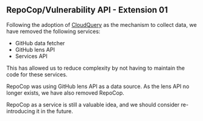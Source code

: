## RepoCop/Vulnerability API - Extension 01
Following the adoption of [CloudQuery](https://www.cloudquery.io/) as the mechanism to collect data, we have removed the following services:
- GitHub data fetcher
- GitHub lens API
- Services API

This has allowed us to reduce complexity by not having to maintain the code for these services. 

RepoCop was using GitHub lens API as a data source. As the lens API no longer exists, we have also removed RepoCop.

RepoCop as a service is still a valuable idea, and we should consider re-introducing it in the future.
